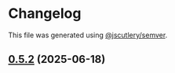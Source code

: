 # Changelog

This file was generated using [@jscutlery/semver](https://github.com/jscutlery/semver).

## [0.5.2](https://github.com/Sitecore-PD/sitecore.cloudsdk.js/compare/personalize-0.5.2-rc.0...personalize-0.5.2) (2025-06-18)
